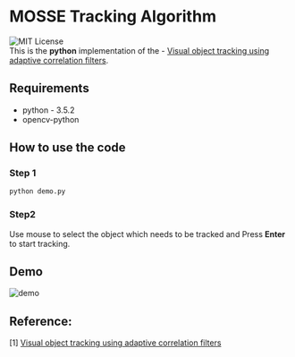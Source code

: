 # MOSSE Tracking Algorithm
![MIT License](https://img.shields.io/badge/license-MIT-blue.svg)   
This is the **python** implementation of the - [Visual object tracking using adaptive correlation filters](https://ieeexplore.ieee.org/document/5539960/).

## Requirements
- python - 3.5.2
- opencv-python

## How to use the code
### Step 1
```bash
python demo.py 

```
### Step2
Use mouse to select the object which needs to be tracked and Press **Enter** to start tracking.

## Demo
![demo](https://github.com/TianhongDai/MOSSE_Object_Tracking/blob/master/examples/surfer.gif)

## Reference:
[1] [Visual object tracking using adaptive correlation filters](https://ieeexplore.ieee.org/document/5539960/)
